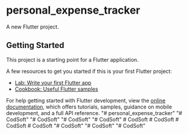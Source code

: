 # personal_expense_tracker

A new Flutter project.

## Getting Started

This project is a starting point for a Flutter application.

A few resources to get you started if this is your first Flutter project:

- [Lab: Write your first Flutter app](https://docs.flutter.dev/get-started/codelab)
- [Cookbook: Useful Flutter samples](https://docs.flutter.dev/cookbook)

For help getting started with Flutter development, view the
[online documentation](https://docs.flutter.dev/), which offers tutorials,
samples, guidance on mobile development, and a full API reference.
"# personal_expense_tracker" 
"# CodSoft" 
"# CodSoft" 
"# CodSoft" 
"# CodSoft" 
#   C o d S o f t  
 #   C o d S o f t  
 #   C o d S o f t  
 #   C o d S o f t  
 "# CodSoft" 
"# CodSoft" 
"# CodSoft" 
